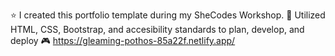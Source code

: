 
⭐ I created this portfolio template during my SheCodes Workshop.
🌿 Utilized HTML, CSS, Bootstrap, and accesibility standards to plan, develop, and deploy
🎮 https://gleaming-pothos-85a22f.netlify.app/
